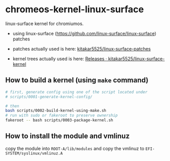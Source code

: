 # chromeos-kernel-linux-surface

linux-surface kernel for chromiumos.

- using linux-surface (https://github.com/linux-surface/linux-surface) patches

- patches actually used is here: [kitakar5525/linux-surface-patches](https://github.com/kitakar5525/linux-surface-patches)
- kernel trees actually used is here: [Releases · kitakar5525/linux-surface-kernel](https://github.com/kitakar5525/linux-surface-kernel/releases)



## How to build a kernel (using `make` command)

```bash
# first, generate config using one of the script located under
# scripts/0001-generate-kernel-config/

# then
bash scripts/0002-build-kernel-using-make.sh
# run with sudo or fakeroot to preserve ownership
fakeroot -- bash scripts/0003-package-kernel.sh
```



## How to install the module and vmlinuz

copy the module into `ROOT-A/lib/modules` and copy the vmlinuz to `EFI-SYSTEM/syslinux/vmlinuz.A`
